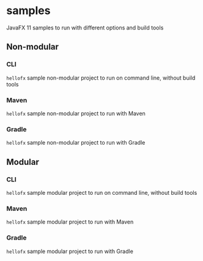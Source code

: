 # samples
JavaFX 11 samples to run with different options and build tools

## Non-modular

### CLI

`hellofx` sample non-modular project to run on command line, without build tools

### Maven

`hellofx` sample non-modular project to run with Maven

### Gradle

`hellofx` sample non-modular project to run with Gradle

## Modular

### CLI

`hellofx` sample modular project to run on command line, without build tools

### Maven

`hellofx` sample modular project to run with Maven

### Gradle

`hellofx` sample modular project to run with Gradle

